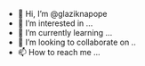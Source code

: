 - 👋 Hi, I’m @glaziknapope
- 👀 I’m interested in ...
- 🌱 I’m currently learning ...
- 💞️ I’m looking to collaborate on ..
- 📫 How to reach me ...

<!---
glaziknapope/glaziknapope is a ✨ special ✨ repository because its `README.md` (this file) appears on your GitHub profile.
You can click the Preview link to take a look at your changes.
--->
